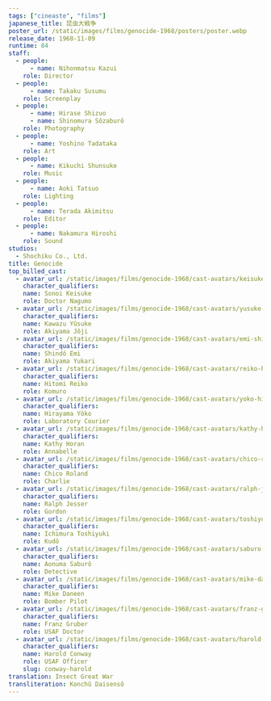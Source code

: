 ```yaml
---
tags: ["cineaste", "films"]
japanese_title: 昆虫大戦争
poster_url: /static/images/films/genocide-1968/posters/poster.webp
release_date: 1968-11-09
runtime: 84
staff:
  - people:
      - name: Nihonmatsu Kazui
    role: Director
  - people:
      - name: Takaku Susumu
    role: Screenplay
  - people:
      - name: Hirase Shizuo
      - name: Shinomura Sôzaburô
    role: Photography
  - people:
      - name: Yoshino Tadataka
    role: Art
  - people:
      - name: Kikuchi Shunsuke
    role: Music
  - people:
      - name: Aoki Tatsuo
    role: Lighting
  - people:
      - name: Terada Akimitsu
    role: Editor
  - people:
      - name: Nakamura Hiroshi
    role: Sound
studios:
  - Shochiku Co., Ltd.
title: Genocide
top_billed_cast:
  - avatar_url: /static/images/films/genocide-1968/cast-avatars/keisuke-sonoi-0.webp
    character_qualifiers:
    name: Sonoi Keisuke
    role: Doctor Nagumo
  - avatar_url: /static/images/films/genocide-1968/cast-avatars/yusuke-kawazu-0.webp
    character_qualifiers:
    name: Kawazu Yûsuke
    role: Akiyama Jôji
  - avatar_url: /static/images/films/genocide-1968/cast-avatars/emi-shindo-0.webp
    character_qualifiers:
    name: Shindô Emi
    role: Akiyama Yukari
  - avatar_url: /static/images/films/genocide-1968/cast-avatars/reiko-hitomi-0.webp
    character_qualifiers:
    name: Hitomi Reiko
    role: Komuro
  - avatar_url: /static/images/films/genocide-1968/cast-avatars/yoko-hirayama-0.webp
    character_qualifiers:
    name: Hirayama Yôko
    role: Laboratory Courier
  - avatar_url: /static/images/films/genocide-1968/cast-avatars/kathy-horan-0.webp
    character_qualifiers:
    name: Kathy Horan
    role: Annabelle
  - avatar_url: /static/images/films/genocide-1968/cast-avatars/chico-roland-0.webp
    character_qualifiers:
    name: Chico Roland
    role: Charlie
  - avatar_url: /static/images/films/genocide-1968/cast-avatars/ralph-jesser-0.webp
    character_qualifiers:
    name: Ralph Jesser
    role: Gordon
  - avatar_url: /static/images/films/genocide-1968/cast-avatars/toshiyuki-ichimura-0.webp
    character_qualifiers:
    name: Ichimura Toshiyuki
    role: Kudô
  - avatar_url: /static/images/films/genocide-1968/cast-avatars/saburo-aonuma-0.webp
    character_qualifiers:
    name: Aonuma Saburô
    role: Detective
  - avatar_url: /static/images/films/genocide-1968/cast-avatars/mike-daneen-0.webp
    character_qualifiers:
    name: Mike Daneen
    role: Bomber Pilot
  - avatar_url: /static/images/films/genocide-1968/cast-avatars/franz-gruber-0.webp
    character_qualifiers:
    name: Franz Gruber
    role: USAF Doctor
  - avatar_url: /static/images/films/genocide-1968/cast-avatars/harold-s-conway-0.webp
    character_qualifiers:
    name: Harold Conway
    role: USAF Officer
    slug: conway-harold
translation: Insect Great War
transliteration: Konchû Daisensô
---
```

